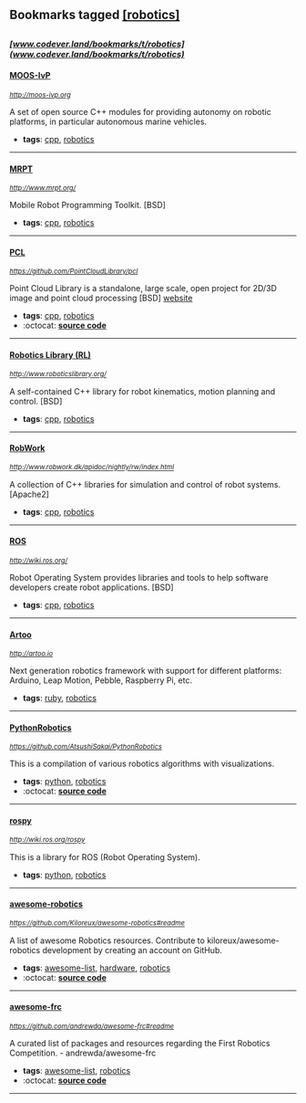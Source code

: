 ## Bookmarks tagged [[robotics]](https://www.codever.land/search?q=[robotics])

_<sup><sup>[www.codever.land/bookmarks/t/robotics](www.codever.land/bookmarks/t/robotics)</sup></sup>_
---
#### [MOOS-IvP](http://moos-ivp.org)
_<sup>http://moos-ivp.org</sup>_

A set of open source C++ modules for providing autonomy on robotic platforms, in particular autonomous marine vehicles.
* **tags**: [cpp](../tagged/cpp.md), [robotics](../tagged/robotics.md)
---
#### [MRPT](http://www.mrpt.org/)
_<sup>http://www.mrpt.org/</sup>_

Mobile Robot Programming Toolkit. [BSD]
* **tags**: [cpp](../tagged/cpp.md), [robotics](../tagged/robotics.md)
---
#### [PCL](https://github.com/PointCloudLibrary/pcl)
_<sup>https://github.com/PointCloudLibrary/pcl</sup>_

Point Cloud Library is a standalone, large scale, open project for 2D/3D image and point cloud processing [BSD] [website](http://www.pointclouds.org/)
* **tags**: [cpp](../tagged/cpp.md), [robotics](../tagged/robotics.md)
* :octocat: **[source code](https://github.com/PointCloudLibrary/pcl)**
---
#### [Robotics Library (RL)](http://www.roboticslibrary.org/)
_<sup>http://www.roboticslibrary.org/</sup>_

A self-contained C++ library for robot kinematics, motion planning and control. [BSD]
* **tags**: [cpp](../tagged/cpp.md), [robotics](../tagged/robotics.md)
---
#### [RobWork](http://www.robwork.dk/apidoc/nightly/rw/index.html)
_<sup>http://www.robwork.dk/apidoc/nightly/rw/index.html</sup>_

A collection of C++ libraries for simulation and control of robot systems. [Apache2]
* **tags**: [cpp](../tagged/cpp.md), [robotics](../tagged/robotics.md)
---
#### [ROS](http://wiki.ros.org/)
_<sup>http://wiki.ros.org/</sup>_

Robot Operating System provides libraries and tools to help software developers create robot applications. [BSD]
* **tags**: [cpp](../tagged/cpp.md), [robotics](../tagged/robotics.md)
---
#### [Artoo](http://artoo.io)
_<sup>http://artoo.io</sup>_

Next generation robotics framework with support for different platforms: Arduino, Leap Motion, Pebble, Raspberry Pi, etc.
* **tags**: [ruby](../tagged/ruby.md), [robotics](../tagged/robotics.md)
---
#### [PythonRobotics](https://github.com/AtsushiSakai/PythonRobotics)
_<sup>https://github.com/AtsushiSakai/PythonRobotics</sup>_

This is a compilation of various robotics algorithms with visualizations.
* **tags**: [python](../tagged/python.md), [robotics](../tagged/robotics.md)
* :octocat: **[source code](https://github.com/AtsushiSakai/PythonRobotics)**
---
#### [rospy](http://wiki.ros.org/rospy)
_<sup>http://wiki.ros.org/rospy</sup>_

This is a library for ROS (Robot Operating System).
* **tags**: [python](../tagged/python.md), [robotics](../tagged/robotics.md)
---
#### [awesome-robotics](https://github.com/Kiloreux/awesome-robotics#readme)
_<sup>https://github.com/Kiloreux/awesome-robotics#readme</sup>_

A list of awesome Robotics resources. Contribute to kiloreux/awesome-robotics development by creating an account on GitHub.
* **tags**: [awesome-list](../tagged/awesome-list.md), [hardware](../tagged/hardware.md), [robotics](../tagged/robotics.md)
* :octocat: **[source code](https://github.com/Kiloreux/awesome-robotics#readme)**
---
#### [awesome-frc](https://github.com/andrewda/awesome-frc#readme)
_<sup>https://github.com/andrewda/awesome-frc#readme</sup>_

A curated list of packages and resources regarding the First Robotics Competition. - andrewda/awesome-frc
* **tags**: [awesome-list](../tagged/awesome-list.md), [robotics](../tagged/robotics.md)
* :octocat: **[source code](https://github.com/andrewda/awesome-frc#readme)**
---
